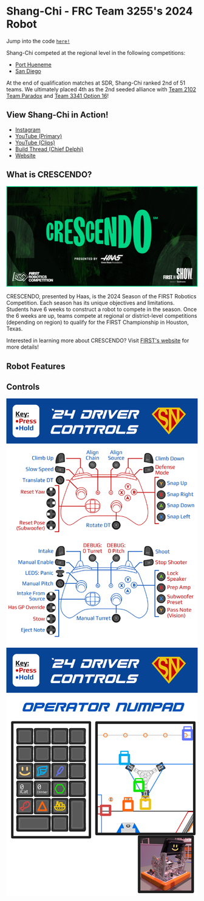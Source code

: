 # Shang-Chi - FRC Team 3255's 2024 Robot
Jump into the code [`here!`](src/main/java/frc/robot)

Shang-Chi competed at the regional level in the following competitions: 
- [Port Hueneme](https://www.thebluealliance.com/event/2024caph)
- [San Diego](https://www.thebluealliance.com/event/2024casd)

At the end of qualification matches at SDR, Shang-Chi ranked 2nd of 51 teams. We ultimately placed 4th as the 2nd seeded alliance with [Team 2102 Team Paradox](https://www.thebluealliance.com/team/2102/2024) and [Team 3341 Option 16](https://www.thebluealliance.com/team/3341/2024)!

## View Shang-Chi in Action!
- [Instagram](https://www.instagram.com/frcteam3255/) 
- [YouTube (Primary)](https://www.youtube.com/@FRC3255)
- [YouTube (Clips)](https://www.youtube.com/@FRC3255Clips)
- [Build Thread (Chief Delphi)](https://www.chiefdelphi.com/t/frc-3255-supernurds-2024-build-thread/447181)
- [Website](https://supernurds.com)

## What is CRESCENDO?
![Crescendo Banner](src/main/assets/FRC_SocialDLC_FB_Post.png)

CRESCENDO, presented by Haas, is the 2024 Season of the FIRST Robotics Competition. Each season has its unique objectives and limitations. 
Students have 6 weeks to construct a robot to compete in the season. Once the 6 weeks are up, teams compete at regional or district-level 
competitions (depending on region) to qualify for the FIRST Championship in Houston, Texas.

Interested in learning more about CRESCENDO? Visit [FIRST's website](https://www.firstinspires.org/robotics/frc/game-and-season) for more details!

## Robot Features


## Controls
![Controllers](src/main/assets/controllerMap2024.png)
![Numpad](src/main/assets/numpadMap2024.png)